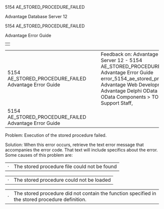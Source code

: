 5154 AE\_STORED\_PROCEDURE\_FAILED




Advantage Database Server 12  

5154 AE\_STORED\_PROCEDURE\_FAILED

Advantage Error Guide

|  |
| --- |
|  |

|  |  |  |  |  |
| --- | --- | --- | --- | --- |
| 5154 AE\_STORED\_PROCEDURE\_FAILED  Advantage Error Guide |  |  | Feedback on: Advantage Database Server 12 - 5154 AE\_STORED\_PROCEDURE\_FAILED Advantage Error Guide error\_5154\_ae\_stored\_procedure\_failed Advantage Web Development > Advantage Delphi OData Client > Delphi OData Components > TODataSet / Dear Support Staff, |  |
| 5154 AE\_STORED\_PROCEDURE\_FAILED  Advantage Error Guide |  |  |  |  |

Problem: Execution of the stored procedure failed.

Solution: When this error occurs, retrieve the text error message that accompanies the error code. That text will include specifics about the error. Some causes of this problem are:

|  |  |
| --- | --- |
| · | The stored procedure file could not be found |

|  |  |
| --- | --- |
| · | The stored procedure could not be loaded |

|  |  |
| --- | --- |
| · | The stored procedure did not contain the function specified in the stored procedure definition. |
